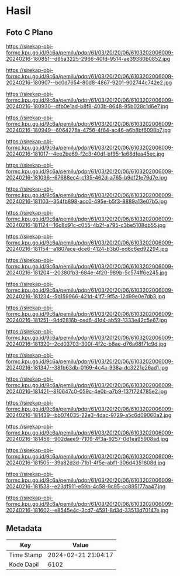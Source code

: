 # Hasil

## Foto C Plano

https://sirekap-obj-formc.kpu.go.id/9c6a/pemilu/pdpr/61/03/20/20/06/6103202006009-20240216-180851--d95a3225-2966-40fd-9514-ae39380b0852.jpg

https://sirekap-obj-formc.kpu.go.id/9c6a/pemilu/pdpr/61/03/20/20/06/6103202006009-20240216-180907--bc0d7654-80d8-4867-9201-902744c742e2.jpg

https://sirekap-obj-formc.kpu.go.id/9c6a/pemilu/pdpr/61/03/20/20/06/6103202006009-20240216-180930--dfb0e1ad-b8f8-403b-8648-95b028c1d6e7.jpg

https://sirekap-obj-formc.kpu.go.id/9c6a/pemilu/pdpr/61/03/20/20/06/6103202006009-20240216-180949--6064278a-4756-4f64-ac46-a6b8bf6098b7.jpg

https://sirekap-obj-formc.kpu.go.id/9c6a/pemilu/pdpr/61/03/20/20/06/6103202006009-20240216-181017--4ee2be69-f2c3-40df-bf95-1e68dfea45ec.jpg

https://sirekap-obj-formc.kpu.go.id/9c6a/pemilu/pdpr/61/03/20/20/06/6103202006009-20240216-181036--67688ec4-c135-462d-a765-b9df2fe79d7e.jpg

https://sirekap-obj-formc.kpu.go.id/9c6a/pemilu/pdpr/61/03/20/20/06/6103202006009-20240216-181103--354fb898-acc0-495e-b5f3-8889a13e07b5.jpg

https://sirekap-obj-formc.kpu.go.id/9c6a/pemilu/pdpr/61/03/20/20/06/6103202006009-20240216-181124--16c8d91c-c055-4b2f-a795-c3be5108db55.jpg

https://sirekap-obj-formc.kpu.go.id/9c6a/pemilu/pdpr/61/03/20/20/06/6103202006009-20240216-181154--a1807ace-dce6-4124-b3b0-ed6c6ed92294.jpg

https://sirekap-obj-formc.kpu.go.id/9c6a/pemilu/pdpr/61/03/20/20/06/6103202006009-20240216-181204--20380fb3-684e-4f20-989b-5c574ff6e245.jpg

https://sirekap-obj-formc.kpu.go.id/9c6a/pemilu/pdpr/61/03/20/20/06/6103202006009-20240216-181234--5b159966-421d-41f7-9f5a-12d99e0e7db3.jpg

https://sirekap-obj-formc.kpu.go.id/9c6a/pemilu/pdpr/61/03/20/20/06/6103202006009-20240216-181251--9dd2816b-ced6-41d4-ab59-1333e42c5e67.jpg

https://sirekap-obj-formc.kpu.go.id/9c6a/pemilu/pdpr/61/03/20/20/06/6103202006009-20240216-181320--2cd03703-300f-4f2c-b8ae-d76a68f71c9d.jpg

https://sirekap-obj-formc.kpu.go.id/9c6a/pemilu/pdpr/61/03/20/20/06/6103202006009-20240216-181347--381b63db-0169-4c4a-938a-dc3221e26ad1.jpg

https://sirekap-obj-formc.kpu.go.id/9c6a/pemilu/pdpr/61/03/20/20/06/6103202006009-20240216-181421--810647c0-059c-4e0b-a7b9-137f724785e2.jpg

https://sirekap-obj-formc.kpu.go.id/9c6a/pemilu/pdpr/61/03/20/20/06/6103202006009-20240216-181439--bb074035-22e3-4dac-9729-a5c6d09060a2.jpg

https://sirekap-obj-formc.kpu.go.id/9c6a/pemilu/pdpr/61/03/20/20/06/6103202006009-20240216-181458--902daee9-7109-4f3a-9257-0d1ea95908ad.jpg

https://sirekap-obj-formc.kpu.go.id/9c6a/pemilu/pdpr/61/03/20/20/06/6103202006009-20240216-181505--39a82d3d-71b1-4f5e-abf1-306d4351808d.jpg

https://sirekap-obj-formc.kpu.go.id/9c6a/pemilu/pdpr/61/03/20/20/06/6103202006009-20240216-181538--e23df911-e59b-4c58-9c95-cc895177aa47.jpg

https://sirekap-obj-formc.kpu.go.id/9c6a/pemilu/pdpr/61/03/20/20/06/6103202006009-20240216-181602--e8545e4c-3cd7-4591-8d3d-33513d70147e.jpg


## Metadata

| Key        | Value               |
| ---------- | ------------------- |
| Time Stamp | 2024-02-21 21:04:17 |
| Kode Dapil | 6102                |



